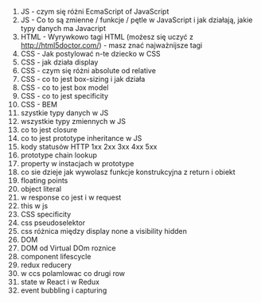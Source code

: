 1. JS - czym się różni EcmaScript of JavaScript
2. JS - Co to są zmienne / funkcje / pętle w JavaScript i jak działają, jakie typy danych ma Javacript
3. HTML - Wyrywkowo tagi HTML (możesz się uczyć z http://html5doctor.com/) - masz znać najważnijsze tagi 
4. CSS - Jak postylować n-te dziecko w CSS
5. CSS - jak działa display 
6. CSS - czym się różni absolute od relative
7. CSS - co to jest box-sizing i jak działa
8. CSS - co to jest box model
9. CSS - co to jest specificity
10. CSS - BEM
11. szystkie typy danych w JS
12. wszystkie typy zmiennych w JS
13. co to jest closure
14. co to jest prototype inheritance w JS
15. kody statusów HTTP 1xx 2xx 3xx 4xx 5xx
16. prototype chain lookup
17. property w instacjach w prototype
18. co sie dzieje jak wywolasz funkcje konstrukcyjna z return i obiekt
19. floating points
20. object literal
21. w response co jest i w request
22. this w js
23. CSS specificity
24. css pseudoselektor
25. css różnica między display none a visibility hidden
26. DOM
27. DOM od Virtual DOm roznice
28. component lifescycle
29. redux reducery
30. w ccs polamlowac co drugi row
31. state w React i w Redux
32. event bubbling i capturing
